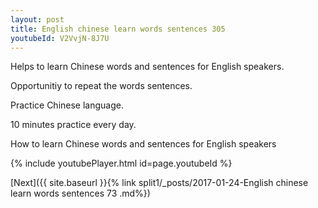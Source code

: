 ```yaml
---
layout: post
title: English chinese learn words sentences 305 
youtubeId: V2VvjN-8J7U
---
```

 
 
Helps to learn Chinese words and sentences for English speakers.

Opportunitiy to repeat the words sentences. 

Practice Chinese language. 
 
10 minutes practice every day. 
 
How to learn Chinese words and sentences for English speakers 
 
{% include youtubePlayer.html id=page.youtubeId %}
 
 
[Next]({{ site.baseurl }}{% link  split1/_posts/2017-01-24-English chinese learn words sentences 73 .md%})
 
